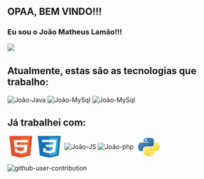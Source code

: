 ## OPAA, BEM VINDO!!!
### Eu sou o João Matheus Lamão!!!

<div style="display: inline_block;">
  <img height="180em" src="https://github-readme-stats.vercel.app/api/top-langs/?username=JoaoMatheusLamao&layout=compact&langs_count=7&theme=github_dark&count_private=true&hide=roff,hack"/>
</div>

## Atualmente, estas são as tecnologias que trabalho:
<div style="display: inline_block">
  <img align="center" alt="João-Java" height="70" width="80" src="https://cdn.jsdelivr.net/gh/devicons/devicon/icons/java/java-original.svg">
  <img align="center" alt="João-MySql" height="60" width="60" src="https://cdn.jsdelivr.net/gh/devicons/devicon/icons/spring/spring-original.svg">
  <img align="center" alt="João-MySql" height="80" width="90" src="https://cdn.jsdelivr.net/gh/devicons/devicon/icons/mysql/mysql-original-wordmark.svg">
</div>

## Já trabalhei com:
<div style="display: inline_block">
  <img align="center" alt="João-HTML" height="50" width="60" src="https://raw.githubusercontent.com/devicons/devicon/master/icons/html5/html5-original.svg">
  <img align="center" alt="João-CSS" height="50" width="60" src="https://raw.githubusercontent.com/devicons/devicon/master/icons/css3/css3-original.svg">
  <img align="center" alt="João-JS" height="50" width="60" src="https://cdn.jsdelivr.net/gh/devicons/devicon/icons/javascript/javascript-original.svg">
  <img align="center" alt="João-php" height="70" width="80" src="https://cdn.jsdelivr.net/gh/devicons/devicon/icons/php/php-plain.svg">
  <img align="center" alt="João-Python" height="50" width="60" src="https://raw.githubusercontent.com/devicons/devicon/master/icons/python/python-original.svg">
</div>


![github-user-contribution](https://github.com/JoaoMatheusLamao/JoaoMatheusLamao/assets/77554165/d0bbdebc-9a4f-4977-85c4-8ff9f2144e1c)
